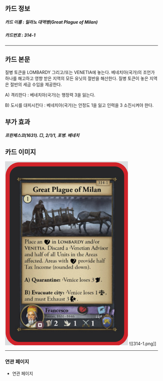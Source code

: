 ## 카드 정보
##### 카드 이름 : 밀라노 대역병(Great Plague of Milan)
##### 카드번호 : 314-1
---
## 카드 본문

질병 토큰을 LOMBARDY 그리고/또는 VENETIA에 놓는다.
베네치아(국가)의 조언가 하나를 해고하고 영향 받은 지역의 모든 유닛의 절반을 해산한다.
질병 토큰이 놓은 지역은 절반의 세금 수입을 제공한다.

A) 격리한다 : 베네치아(국가)는 행정력 3을 잃는다.

B) 도시를 대피시킨다 : 베네치아(국가)는 안정도 1을 잃고 인력을 3 소진시켜야 한다.

## 부가 효과
##### 프란체스코(1631). □, 2/1/1, 포병. 베네치

## 카드 이미지
<img src="\Assets\314-1.png"/>
![[314-1.png]]

--- 

### 연관 페이지
- 연관 페이지
